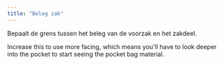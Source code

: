 ```yaml
---
title: "Beleg zak"
---
```


Bepaalt de grens tussen het beleg van de voorzak en het zakdeel.

Increase this to use more facing, which means you'll have to look deeper into the pocket to start seeing the pocket bag material.




